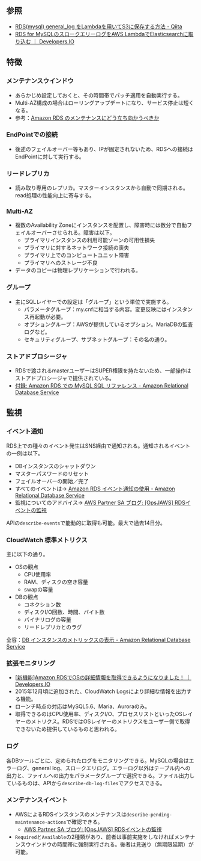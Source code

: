 参照
----

* [RDS(mysql) general_log をLambdaを用いてS3に保存する方法 - Qiita](http://qiita.com/rev4t/items/cc539bb6083a7d9bda8e)
* [RDS for MySQLのスロークエリーログをAWS LambdaでElasticsearchに取り込む ｜ Developers.IO](http://dev.classmethod.jp/cloud/aws/rds-mysql-slowquerylog-to-es/)

特徴
----

### メンテナンスウインドウ

* あらかじめ設定しておくと、その時間帯でパッチ適用を自動実行する。
* Multi-AZ構成の場合はローリングアップデートになり、サービス停止は短くなる。
* 参考：[Amazon RDS のメンテナンスにどう立ち向かうべきか](https://blog.manabusakai.com/2016/01/rds-maintenance/)

### EndPointでの接続

* 後述のフェイルオーバー等もあり、IPが固定されないため、RDSへの接続はEndPointに対して実行する。

### リードレプリカ

* 読み取り専用のレプリカ。マスターインスタンスから自動で同期される。read処理の性能向上に寄与する。

### Multi-AZ

* 複数のAvailability Zoneにインスタンスを配置し、障害時には数分で自動フェイルオーバーさせられる。障害は以下。
  * プライマリインスタンスの利用可能ゾーンの可用性損失
  * プライマリに対するネットワーク接続の喪失
  * プライマリ上でのコンピュートユニット障害
  * プライマリへのストレージ不良
* データのコピーは物理レプリケーションで行われる。

### グループ

* 主にSQLレイヤーでの設定は「グループ」という単位で実施する。
  * パラメータグループ：my.cnfに相当する内容。変更反映にはインスタンス再起動が必要。
  * オプショングループ：AWSが提供しているオプション。MariaDBの監査ログなど。
  * セキュリティグループ、サブネットグループ：その名の通り。

### ストアドプロシージャ

* RDSで渡されるmasterユーザーはSUPER権限を持たないため、一部操作はストアドプロシージャで提供されている。
* [付録: Amazon RDS での MySQL SQL リファレンス - Amazon Relational Database Service](https://docs.aws.amazon.com/ja_jp/AmazonRDS/latest/UserGuide/Appendix.MySQL.SQLRef.html)

監視
----

### イベント通知

RDS上での種々のイベント発生はSNS経由で通知される。通知されるイベントの一例は以下。

* DBインスタンスのシャットダウン
* マスターパスワードのリセット
* フェイルオーバーの開始／完了
* すべてのイベントは→ [Amazon RDS イベント通知の使用 - Amazon Relational Database Service](http://docs.aws.amazon.com/ja_jp/AmazonRDS/latest/UserGuide/USER_Events.html)
* 監視についてのアドバイス→ [AWS Partner SA ブログ: [OpsJAWS] RDSイベントの監視](http://aws.typepad.com/aws_partner_sa/2015/05/aws-ops-monitoring-rdsevents-1.html)

APIの`describe-events`で能動的に取得も可能。最大で過去14日分。

### CloudWatch 標準メトリクス

主に以下の通り。

* OSの観点
  * CPU使用率
  * RAM、ディスクの空き容量
  * swapの容量
* DBの観点
  * コネクション数
  * ディスクI/O回数、時間、バイト数
  * バイナリログの容量
  * リードレプリカとのラグ

全容：[DB インスタンスのメトリックスの表示 - Amazon Relational Database Service](http://docs.aws.amazon.com/ja_jp/AmazonRDS/latest/UserGuide/USER_Monitoring.html)

### 拡張モニタリング

* [[新機能]Amazon RDSでOSの詳細情報を取得できるようになりました！ ｜ Developers.IO](http://dev.classmethod.jp/cloud/aws/rds-enhanced-monitoring/)
* 2015年12月頃に追加された、CloudWatch Logsにより詳細な情報を出力する機能。
* ローンチ時点の対応はMySQL5.6、Maria、Auroraのみ。
* 取得できるのはCPU使用率、ディスクI/O、プロセスリストといったOSレイヤーのメトリクス。RDSではOSレイヤーのメトリクスをユーザー側で取得できないため提供しているものと思われる。

### ログ

各DBツールごとに、定められたログをモニタリングできる。MySQLの場合はエラーログ、general log、スロークエリログ。エラーログ以外はテーブル内への出力と、ファイルへの出力をパラメータグループで選択できる。ファイル出力しているものは、APIから`describe-db-log-files`でアクセスできる。

### メンテナンスイベント

* AWSによるRDSインスタンスのメンテナンスは`describe-pending-maintenance-actions`で確認できる。
  * [AWS Partner SA ブログ: [OpsJAWS] RDSイベントの監視](http://aws.typepad.com/aws_partner_sa/2015/05/aws-ops-monitoring-rdsevents-1.html)
* `Required`と`Available`の2種類があり、前者は事前実施をしなければメンテナンスウインドウの時間帯に強制実行される。後者は見送り（無期限延期）が可能。